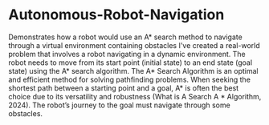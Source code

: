 # Autonomous-Robot-Navigation
Demonstrates how a robot would use an A* search method to navigate through a virtual environment containing obstacles
I've created a real-world problem that involves a robot navigating in a dynamic environment. The robot needs to move from its start point (initial state) to an end state (goal state) using the A* search algorithm.  The A* Search Algorithm is an optimal and efficient method for solving pathfinding problems. When seeking the shortest path between a starting point and a goal, A* is often the best choice due to its versatility and robustness (What is A Search A * Algorithm, 2024). The robot’s journey to the goal must navigate through some obstacles.  
